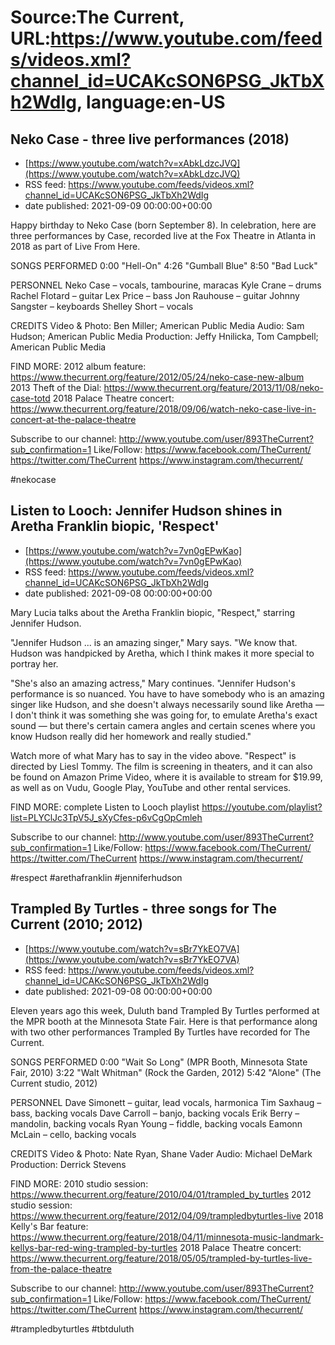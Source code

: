 # Source:The Current, URL:https://www.youtube.com/feeds/videos.xml?channel_id=UCAKcSON6PSG_JkTbXh2WdIg, language:en-US

## Neko Case - three live performances (2018)
 - [https://www.youtube.com/watch?v=xAbkLdzcJVQ](https://www.youtube.com/watch?v=xAbkLdzcJVQ)
 - RSS feed: https://www.youtube.com/feeds/videos.xml?channel_id=UCAKcSON6PSG_JkTbXh2WdIg
 - date published: 2021-09-09 00:00:00+00:00

Happy birthday to Neko Case (born September 8). In celebration, here are three performances by Case, recorded live at the Fox Theatre in Atlanta in 2018 as part of Live From Here. 

SONGS PERFORMED
0:00 "Hell-On"
4:26 "Gumball Blue"
8:50 "Bad Luck"

PERSONNEL
Neko Case – vocals, tambourine, maracas
Kyle Crane – drums
Rachel Flotard – guitar
Lex Price – bass
Jon Rauhouse – guitar 
Johnny Sangster – keyboards 
Shelley Short – vocals 

CREDITS
Video & Photo: Ben Miller; American Public Media
Audio: Sam Hudson; American Public Media
Production: Jeffy Hnilicka, Tom Campbell; American Public Media

FIND MORE:
2012 album feature:
https://www.thecurrent.org/feature/2012/05/24/neko-case-new-album
2013 Theft of the Dial: https://www.thecurrent.org/feature/2013/11/08/neko-case-totd
2018 Palace Theatre concert: https://www.thecurrent.org/feature/2018/09/06/watch-neko-case-live-in-concert-at-the-palace-theatre

Subscribe to our channel:
http://www.youtube.com/user/893TheCurrent?sub_confirmation=1
Like/Follow:
https://www.facebook.com/TheCurrent/
https://twitter.com/TheCurrent
https://www.instagram.com/thecurrent/

#nekocase

## Listen to Looch: Jennifer Hudson shines in Aretha Franklin biopic, 'Respect'
 - [https://www.youtube.com/watch?v=7vn0gEPwKao](https://www.youtube.com/watch?v=7vn0gEPwKao)
 - RSS feed: https://www.youtube.com/feeds/videos.xml?channel_id=UCAKcSON6PSG_JkTbXh2WdIg
 - date published: 2021-09-08 00:00:00+00:00

Mary Lucia talks about the Aretha Franklin biopic, "Respect," starring Jennifer Hudson.

"Jennifer Hudson ... is an amazing singer," Mary says. "We know that. Hudson was handpicked by Aretha, which I think makes it more special to portray her.

"She's also an amazing actress," Mary continues. "Jennifer Hudson's performance is so nuanced. You have to have somebody who is an amazing singer like Hudson, and she doesn't always necessarily sound like Aretha — I don't think it was something she was going for, to emulate Aretha's exact sound — but there's certain camera angles and certain scenes where you know Hudson really did her homework and really studied."

Watch more of what Mary has to say in the video above. "Respect" is directed by Liesl Tommy. The film is screening in theaters, and it can also be found on Amazon Prime Video, where it is available to stream for $19.99, as well as on Vudu, Google Play, YouTube and other rental services.

FIND MORE: complete Listen to Looch playlist
https://youtube.com/playlist?list=PLYClJc3TpV5J_sXyCfes-p6vCgOpCmleh

Subscribe to our channel:
http://www.youtube.com/user/893TheCurrent?sub_confirmation=1
Like/Follow:
https://www.facebook.com/TheCurrent/
https://twitter.com/TheCurrent
https://www.instagram.com/thecurrent/

#respect #arethafranklin #jenniferhudson

## Trampled By Turtles - three songs for The Current (2010; 2012)
 - [https://www.youtube.com/watch?v=sBr7YkEO7VA](https://www.youtube.com/watch?v=sBr7YkEO7VA)
 - RSS feed: https://www.youtube.com/feeds/videos.xml?channel_id=UCAKcSON6PSG_JkTbXh2WdIg
 - date published: 2021-09-08 00:00:00+00:00

Eleven years ago this week, Duluth band Trampled By Turtles performed at the MPR booth at the Minnesota State Fair. Here is that performance along with two other performances Trampled By Turtles have recorded for The Current. 

SONGS PERFORMED
0:00 "Wait So Long" (MPR Booth, Minnesota State Fair, 2010)
3:22 "Walt Whitman" (Rock the Garden, 2012)
5:42 "Alone" (The Current studio, 2012)

PERSONNEL
Dave Simonett – guitar, lead vocals, harmonica
Tim Saxhaug – bass, backing vocals
Dave Carroll – banjo, backing vocals
Erik Berry – mandolin, backing vocals
Ryan Young – fiddle, backing vocals
Eamonn McLain – cello, backing vocals

CREDITS
Video & Photo: Nate Ryan, Shane Vader
Audio: Michael DeMark
Production: Derrick Stevens

FIND MORE:
2010 studio session: https://www.thecurrent.org/feature/2010/04/01/trampled_by_turtles
2012 studio session: https://www.thecurrent.org/feature/2012/04/09/trampledbyturtles-live
2018 Kelly's Bar feature:
https://www.thecurrent.org/feature/2018/04/11/minnesota-music-landmark-kellys-bar-red-wing-trampled-by-turtles
2018 Palace Theatre concert:
https://www.thecurrent.org/feature/2018/05/05/trampled-by-turtles-live-from-the-palace-theatre

Subscribe to our channel:
http://www.youtube.com/user/893TheCurrent?sub_confirmation=1
Like/Follow:
https://www.facebook.com/TheCurrent/
https://twitter.com/TheCurrent
https://www.instagram.com/thecurrent/

#trampledbyturtles #tbtduluth

